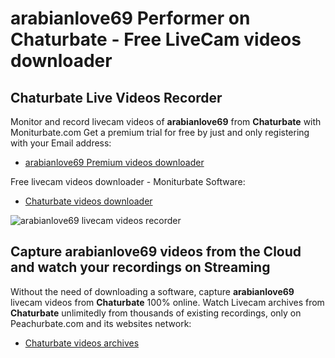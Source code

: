 # arabianlove69 Performer on Chaturbate - Free LiveCam videos downloader

## Chaturbate Live Videos Recorder

Monitor and record livecam videos of **arabianlove69** from **Chaturbate** with Moniturbate.com
Get a premium trial for free by just and only registering with your Email address:
* [arabianlove69 Premium videos downloader](https://moniturbate.com/request-demo-licence-key.html)

Free livecam videos downloader - Moniturbate Software:
* [Chaturbate videos downloader](https://moniturbate.com/moniturbate-download-software.html)

![arabianlove69 livecam videos recorder](https://peachurnet.com/templates/moniturbate-software.png)


## Capture arabianlove69 videos from the Cloud and watch your recordings on Streaming

Without the need of downloading a software, capture **arabianlove69** livecam videos from **Chaturbate** 100% online.
Watch Livecam archives from **Chaturbate** unlimitedly from thousands of existing recordings, only on Peachurbate.com and its websites network:
* [Chaturbate videos archives](https://peachurnet.com/)